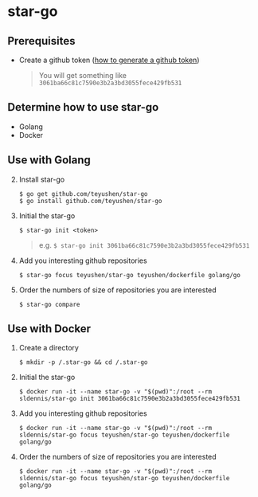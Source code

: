 # star-go


## Prerequisites

* Create a github token ([how to generate a github token]())

	> You will get something like `3061ba66c81c7590e3b2a3bd3055fece429fb531`

## Determine how to use star-go

* Golang
* Docker

## Use with Golang

2. Install star-go

	```
	$ go get github.com/teyushen/star-go 
	$ go install github.com/teyushen/star-go 
	```


3. Initial the star-go

	```
	$ star-go init <token>
	```
	 
	> e.g.
	> `$ star-go init 3061ba66c81c7590e3b2a3bd3055fece429fb531`
	

4. Add you interesting github repositories

	```
	$ star-go focus teyushen/star-go teyushen/dockerfile golang/go
	```

5. Order the numbers of size of repositories you are interested

	```
	$ star-go compare
	```
	
## Use with Docker

1. Create a directory

	```
	$ mkdir -p /.star-go && cd /.star-go
	```

2. Initial the star-go
	```
	$ docker run -it --name star-go -v "$(pwd)":/root --rm sldennis/star-go init 3061ba66c81c7590e3b2a3bd3055fece429fb531
	```

3. Add you interesting github repositories

	```
	$ docker run -it --name star-go -v "$(pwd)":/root --rm sldennis/star-go focus teyushen/star-go teyushen/dockerfile golang/go
	```

4. Order the numbers of size of repositories you are interested

	```
	$ docker run -it --name star-go -v "$(pwd)":/root --rm sldennis/star-go focus teyushen/star-go teyushen/dockerfile golang/go
	```
